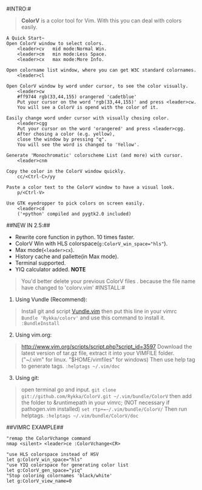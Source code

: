 #INTRO:#
> **ColorV** is a color tool for Vim.
> With this you can deal with colors easily.
    
    A Quick Start~
    Open ColorV window to select colors. 
        <leader>cv   mid mode:Normal Win.
        <leader>cm   min mode:Less Space.
        <leader>cx   max mode:More Info.

    Open colorname list window, where you can get W3C standard colornames.
        <leader>cl

    Open ColorV window by word under cursor, to see the color visually.
        <leader>cw
        #ff9744 rgb(33,44,155) orangered 'cadetblue'
        Put your cursor on the word 'rgb(33,44,155)' and press <leader>cw.
        You will see a ColorV is opend with the color of it.

    Easily change word under cursor with visually chosing color.
        <leader>cgg
        Put your cursor on the word 'orangered' and press <leader>cgg.
        After chosing a color (e.g. yellow),
        close the window by pressing "q". 
        You will see the word is changed to 'Yellow'.

    Generate 'Monochromatic' colorscheme List (and more) with cursor.
        <leader>cnm

    Copy the color in the ColorV window quickly.
        cc/<Ctrl-C>/yy

    Paste a color text to the ColorV window to have a visual look.
        p/<Ctrl-V>

    Use GTK eyedropper to pick colors on screen easily.
        <leader>cd
        ('+python' compiled and pygtk2.0 included)


##NEW IN 2.5:##
- Rewrite core function in python. 10 times faster.
- ColorV Win with HLS colorspace(`g:ColorV_win_space="hls"`).
- Max mode(`<leader>cx`).
- History cache and pallette(in Max mode).
- Terminal supported.
- YIQ calculator added.
**NOTE** 
>   You'd better delete your previous ColorV files .
>   because the file name have changed to 'colorv.vim'
#INSTALL:#
    
1. Using Vundle (Recommend): 
>  Install git and script [Vundle.vim](https://github.com/gmarik/vundle)
>  then put this line in your vimrc  
       `Bundle 'Rykka/colorv'`
>  and use this command to install it.  
       `:BundleInstall`
 
2. Using vim.org: 
>  http://www.vim.org/scripts/script.php?script_id=3597
>  Download the latest version of tar.gz file, 
>  extract it into your VIMFILE folder.
>  ("~/.vim" for linux. "$HOME/vimfiles" for windows)
>  Then use help tag to generate tags.
       `:helptags ~/.vim/doc`    
 
3. Using git: 
>  open terminal go and input.
        `git clone git://github.com/Rykka/ColorV.git ~/.vim/bundle/ColorV`
>  then add the folder to &runtimepath in your vimrc;
>  (NOT necessary if pathogen.vim installed) 
        `set rtp+=~/.vim/bundle/ColorV/`
>  Then run helptags.
        `:helptags ~/.vim/bundle/ColorV/doc` 

##VIMRC EXAMPLE##
    
    "remap the ColorVchange command 
    nmap <silent> <leader>ce :ColorVchange<CR>

    "use HLS colorspace instead of HSV
    let g:ColorV_win_space="hls"  
    "use YIQ colorspace for generating color list
    let g:ColorV_gen_space="yiq" 
    "Stop coloring colornames 'black/white'
    let g:ColorV_view_name=0
